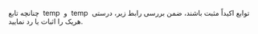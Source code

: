 
<div style="dir:rtl">  

چنانچه تابع &lrm; temp &lrm; و &lrm; temp &lrm; توابع اکیداً مثبت باشند، ضمن بررسی رابط زیر، درستی هریک را اثبات یا رد نمایید. 

</div>
 

